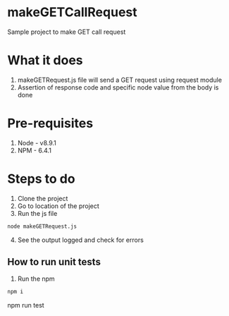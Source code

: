 # makeGETCallRequest
Sample project to make GET call request

# What it does
1. makeGETRequest.js file will send a GET request using request module
2. Assertion of response code and specific node value from the body is done

# Pre-requisites
1. Node - v8.9.1
2. NPM - 6.4.1

# Steps to do
1. Clone the project
2. Go to location of the project
3. Run the js file
```sh
node makeGETRequest.js
```
4. See the output logged and check for errors

## How to run unit tests
1. Run the npm
```sh
npm i
```
npm run test
```
